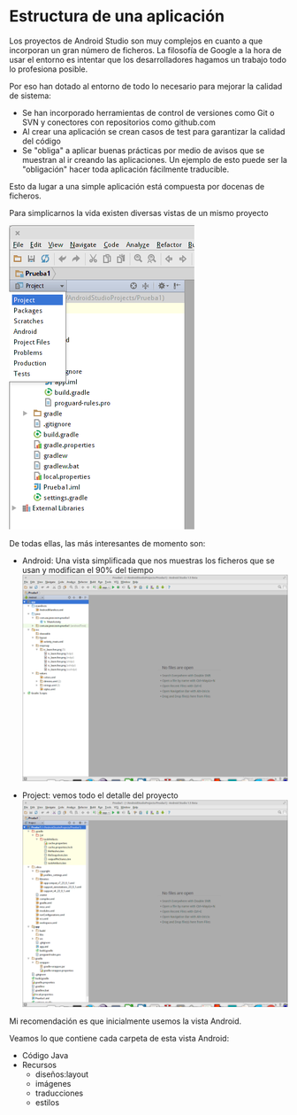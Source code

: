 # Estructura de una aplicación

Los proyectos de Android Studio son muy complejos en cuanto a que incorporan un gran número de ficheros. La filosofía de Google a la hora de usar el entorno es intentar que los desarrolladores hagamos un trabajo todo lo profesiona posible.

Por eso han dotado al entorno de todo lo necesario para mejorar la calidad de sistema:

* Se han incorporado herramientas de control de versiones como Git o SVN y conectores con repositorios como github.com
* Al crear una aplicación se crean casos de test para garantizar la calidad del código
* Se "obliga" a aplicar buenas prácticas por medio de avisos que se muestran al ir creando las aplicaciones. Un ejemplo de esto puede ser la "obligación" hacer toda aplicación fácilmente traducible.

Esto da lugar a una simple aplicación está compuesta por docenas de ficheros.

Para simplicarnos la vida existen diversas vistas de un mismo proyecto

![Formas de visualizacion](./imagenes/FormasVisualizacion.png)

De todas ellas, las más interesantes de momento son: 

* Android: Una vista simplificada que nos muestras los ficheros que se usan y modifican el 90% del tiempo
![VistaAndroid](./imagenes/VistaAndroid.png)

* Project: vemos todo el detalle del proyecto
![VistaProject](./imagenes/VistaProject.png)

Mi recomendación es que inicialmente usemos la vista Android.

Veamos lo que contiene cada carpeta de esta vista Android:

* Código Java
* Recursos
	* diseños:layout
	* imágenes
	* traducciones
	* estilos